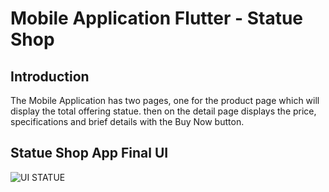 # Mobile Application Flutter - Statue Shop



## Introduction
The Mobile Application has two pages, one for the product page which will display the total offering statue. then on the detail page displays the price, specifications and brief details with the Buy Now button.

## Statue Shop App Final UI

![UI STATUE](https://user-images.githubusercontent.com/38379100/148509944-3a674a1a-a357-4795-b903-8ec5214230a2.png)
